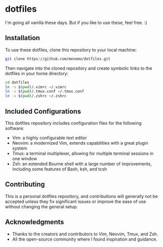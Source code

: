
# dotfiles

I'm going all vanilla these days. But if you like to use these, feel free. :)

## Installation

To use these dotfiles, clone this repository to your local machine:

```sh
git clone https://github.com/mevemo/dotfiles.git
```

Then navigate into the cloned repository and create symbolic links to the dotfiles in your home directory:

```sh
cd dotfiles
ln -s $(pwd)/.vimrc ~/.vimrc
ln -s $(pwd)/.tmux.conf ~/.tmux.conf
ln -s $(pwd)/.zshrc ~/.zshrc
```

## Included Configurations

This dotfiles repository includes configuration files for the following software:

- Vim: a highly configurable text editor
- Neovim: a modernized Vim, extends capabilities with a great plugin system
- Tmux: a terminal multiplexer, allowing for multiple terminal sessions in one window
- Zsh: an extended Bourne shell with a large number of improvements, including some features of Bash, ksh, and tcsh

## Contributing

This is a personal dotfiles repository, and contributions will generally not be accepted unless they fix significant issues or improve the ease of use without changing the general setup.

## Acknowledgments

- Thanks to the creators and contributors to Vim, Neovim, Tmux, and Zsh.
- All the open-source community where I found inspiration and guidance.
```
